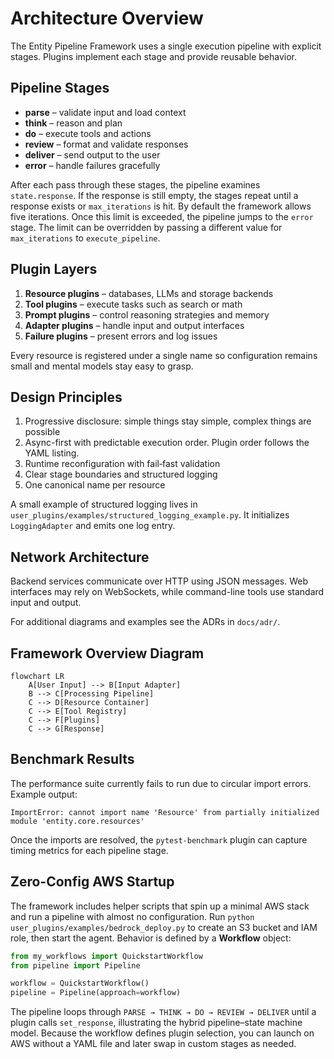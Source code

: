 # Architecture Overview

The Entity Pipeline Framework uses a single execution pipeline with explicit
stages. Plugins implement each stage and provide reusable behavior.

## Pipeline Stages
- **parse** – validate input and load context
- **think** – reason and plan
- **do** – execute tools and actions
- **review** – format and validate responses
- **deliver** – send output to the user
- **error** – handle failures gracefully

After each pass through these stages, the pipeline examines `state.response`.
If the response is still empty, the stages repeat until a response exists or
`max_iterations` is hit. By default the framework allows five iterations. Once
this limit is exceeded, the pipeline jumps to the `error` stage. The limit can
be overridden by passing a different value for `max_iterations` to
`execute_pipeline`.

## Plugin Layers
1. **Resource plugins** – databases, LLMs and storage backends
2. **Tool plugins** – execute tasks such as search or math
3. **Prompt plugins** – control reasoning strategies and memory
4. **Adapter plugins** – handle input and output interfaces
5. **Failure plugins** – present errors and log issues

Every resource is registered under a single name so configuration remains small
and mental models stay easy to grasp.

## Design Principles
1. Progressive disclosure: simple things stay simple, complex things are possible
2. Async-first with predictable execution order. Plugin order follows the YAML listing.
3. Runtime reconfiguration with fail‑fast validation
4. Clear stage boundaries and structured logging
5. One canonical name per resource

A small example of structured logging lives in `user_plugins/examples/structured_logging_example.py`.
It initializes ``LoggingAdapter`` and emits one log entry.

## Network Architecture
Backend services communicate over HTTP using JSON messages. Web
interfaces may rely on WebSockets, while command-line tools use
standard input and output.

For additional diagrams and examples see the ADRs in `docs/adr/`.

## Framework Overview Diagram
```mermaid
flowchart LR
    A[User Input] --> B[Input Adapter]
    B --> C[Processing Pipeline]
    C --> D[Resource Container]
    C --> E[Tool Registry]
    C --> F[Plugins]
    C --> G[Response]
```

## Benchmark Results
The performance suite currently fails to run due to circular import errors.
Example output:
```
ImportError: cannot import name 'Resource' from partially initialized module 'entity.core.resources'
```

Once the imports are resolved, the `pytest-benchmark` plugin can capture
timing metrics for each pipeline stage.

## Zero-Config AWS Startup

The framework includes helper scripts that spin up a minimal AWS stack and run a
pipeline with almost no configuration. Run `python user_plugins/examples/bedrock_deploy.py`
to create an S3 bucket and IAM role, then start the agent. Behavior is defined by
a **Workflow** object:

```python
from my_workflows import QuickstartWorkflow
from pipeline import Pipeline

workflow = QuickstartWorkflow()
pipeline = Pipeline(approach=workflow)
```

The pipeline loops through `PARSE → THINK → DO → REVIEW → DELIVER` until a
plugin calls `set_response`, illustrating the hybrid pipeline–state machine model.
Because the workflow defines plugin selection, you can launch on AWS without a
YAML file and later swap in custom stages as needed.
